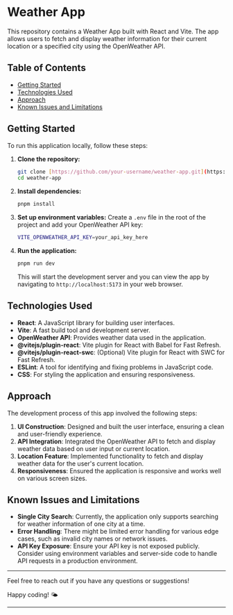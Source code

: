 # Weather App

This repository contains a Weather App built with React and Vite. The app allows users to fetch and display weather information for their current location or a specified city using the OpenWeather API. 

## Table of Contents
- [Getting Started](#getting-started)
- [Technologies Used](#technologies-used)
- [Approach](#approach)
- [Known Issues and Limitations](#known-issues-and-limitations)

## Getting Started

To run this application locally, follow these steps:

1. **Clone the repository:**
    ```bash
    git clone [https://github.com/your-username/weather-app.git](https://github.com/Utkarsh-Singhal-26/weather-app)
    cd weather-app
    ```

2. **Install dependencies:**
    ```bash
    pnpm install
    ```

3. **Set up environment variables:**
    Create a `.env` file in the root of the project and add your OpenWeather API key:
    ```bash
    VITE_OPENWEATHER_API_KEY=your_api_key_here
    ```

4. **Run the application:**
    ```bash
    pnpm run dev
    ```
    This will start the development server and you can view the app by navigating to `http://localhost:5173` in your web browser.

## Technologies Used

- **React**: A JavaScript library for building user interfaces.
- **Vite**: A fast build tool and development server.
- **OpenWeather API**: Provides weather data used in the application.
- **@vitejs/plugin-react**: Vite plugin for React with Babel for Fast Refresh.
- **@vitejs/plugin-react-swc**: (Optional) Vite plugin for React with SWC for Fast Refresh.
- **ESLint**: A tool for identifying and fixing problems in JavaScript code.
- **CSS**: For styling the application and ensuring responsiveness.

## Approach

The development process of this app involved the following steps:

1. **UI Construction**: Designed and built the user interface, ensuring a clean and user-friendly experience.
2. **API Integration**: Integrated the OpenWeather API to fetch and display weather data based on user input or current location.
3. **Location Feature**: Implemented functionality to fetch and display weather data for the user's current location.
4. **Responsiveness**: Ensured the application is responsive and works well on various screen sizes.

## Known Issues and Limitations

- **Single City Search**: Currently, the application only supports searching for weather information of one city at a time. 
- **Error Handling**: There might be limited error handling for various edge cases, such as invalid city names or network issues.
- **API Key Exposure**: Ensure your API key is not exposed publicly. Consider using environment variables and server-side code to handle API requests in a production environment.

---

Feel free to reach out if you have any questions or suggestions!

Happy coding! 🌤️

---
